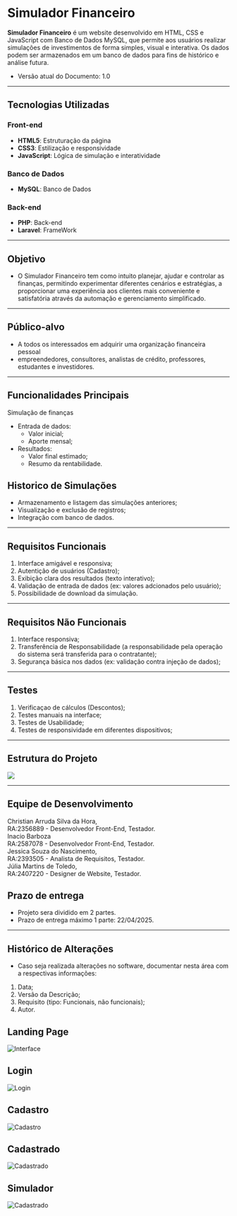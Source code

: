 # Simulador Financeiro

**Simulador Financeiro** é um website desenvolvido em HTML, CSS e JavaScript com Banco de Dados MySQL, que permite aos usuários realizar simulações de investimentos de forma simples, visual e interativa. Os dados podem ser armazenados em um banco de dados para fins de histórico e análise futura.

- Versão atual do Documento: 1.0 
---


## Tecnologias Utilizadas

### Front-end
- **HTML5**: Estruturação da página
- **CSS3**: Estilização e responsividade
- **JavaScript**: Lógica de simulação e interatividade
### Banco de Dados
- **MySQL**: Banco de Dados
### Back-end
- **PHP**: Back-end
- **Laravel**: FrameWork

---

## Objetivo 
- O Simulador Financeiro tem como intuito planejar, ajudar e controlar as finanças, permitindo experimentar diferentes cenários e estratégias, a proporcionar uma experiência aos clientes mais conveniente e satisfatória através da automação e gerenciamento simplificado.

---

## Público-alvo 
- A todos os interessados em adquirir uma organização financeira pessoal
- empreendedores, consultores, analistas de crédito, professores, estudantes e investidores.  

---

## Funcionalidades Principais

 Simulação de finanças
- Entrada de dados:<br>
  - Valor inicial;
  - Aporte mensal;
- Resultados:
  - Valor final estimado;
  - Resumo da rentabilidade.

##  Historico de Simulações
 - Armazenamento e listagem das simulações anteriores;
 - Visualização e exclusão de registros;
 - Integração com banco de dados.

---

## Requisitos Funcionais

 1. Interface amigável e responsiva;
 2. Autentição de usuários (Cadastro);
 3. Exibição clara dos resultados (texto interativo);
 4. Validação de entrada de dados (ex: valores adcionados pelo usuário);
 5. Possibilidade de download da simulação.

---

## Requisitos Não Funcionais

 1. Interface responsiva;
 2. Transferência de Responsabilidade (a responsabilidade pela operação do sistema será transferida para o contratante);
 3. Segurança básica nos dados (ex: validação contra injeção de dados);

---

## Testes

 1. Verificaçao de cálculos (Descontos);
 2. Testes manuais na interface;
 3. Testes de Usabilidade;
 4. Testes de responsividade em diferentes dispositivos;

---

## Estrutura do Projeto 

![](https://media.discordapp.net/attachments/1360378760058376202/1364377870142537788/Captura_de_tela_2025-04-22_201016.png?ex=68097369&is=680821e9&hm=a76181501674ed1b201e3f64f6b800f5dd30c2b0cfcf465a9801440e57e1e817&=&format=webp&quality=lossless&width=1068&height=813)

---

## Equipe de Desenvolvimento 

 Christian Arruda Silva da Hora, <br>RA:2356889 - Desenvolvedor Front-End, Testador.<br>
  Inacio Barboza<br> RA:2587078 - Desenvolvedor Front-End, Testador. <br>
  Jessica Souza do Nascimento, <br> RA:2393505 - Analista de Requisitos, Testador.<br> 
 Júlia Martins de Toledo, <br>RA:2407220 - Designer de Website, Testador. <br>

## Prazo de entrega

 - Projeto sera dividido em 2 partes.
 - Prazo de entrega máximo 1 parte: 22/04/2025. 

---

## Histórico de Alterações

 - Caso seja realizada alterações no software, documentar nesta área com a respectivas informações:

 1. Data;
 2. Versão da Descrição;
 3. Requisito (tipo: Funcionais, não funcionais);
 4. Autor.

## Landing Page
![Interface](/img/md/interface.png)<br>
## Login
![Login](/img/md/Login%20-%2001.png)<br>
## Cadastro
![Cadastro](/img/md/Cadastro%20-%2002.png)<br>
## Cadastrado
![Cadastrado](/img/md/concluido.png)<br>
## Simulador
![Cadastrado](/img/md/Simulador.png)<br>